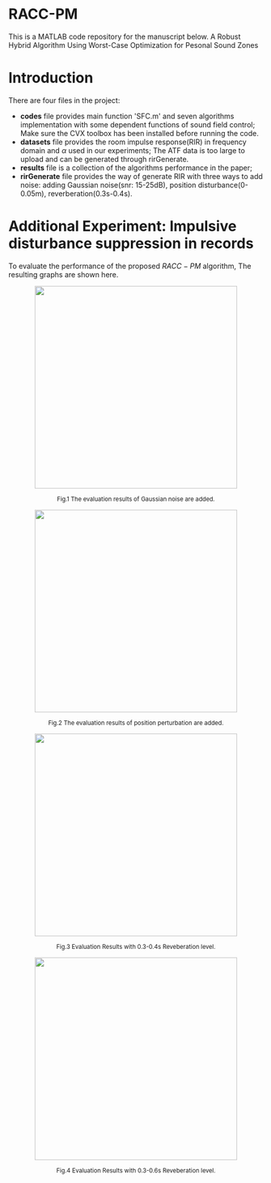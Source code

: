 # RACC-PM
This is a MATLAB code repository for the manuscript below. A Robust Hybrid Algorithm Using Worst-Case Optimization for Pesonal Sound Zones

#  Introduction
 There are four files in the project:
 * **codes** file  provides main function 'SFC.m' and seven algorithms implementation with some dependent functions of sound field control; Make sure the CVX  toolbox has been installed before running the code.
 * **datasets** file provides the room impulse response(RIR) in frequency domain and $\alpha$ used in our experiments; The ATF data is too large to upload and can be generated through rirGenerate.
 * **results** file is a collection of the algorithms performance in the paper;
 * **rirGenerate** file provides the way of generate RIR with three ways to add noise: adding Gaussian noise(snr: 15-25dB), position disturbance(0-0.05m), reverberation(0.3s-0.4s).
 # Additional Experiment: Impulsive disturbance suppression in records

To evaluate the performance of the proposed $RACC-PM$ algorithm,  The resulting graphs are shown here.

<div align=center>
<img src="https://github.com/notapassenger/RACC-PM/tree/main/results/EvaluationResultsGau.eps" width="400" >
</div>
<p align="center">
<small>
Fig.1 The evaluation results of Gaussian noise are added.
</small>
</p>

<div align=center>
<img src="https://github.com/notapassenger/RACC-PM/tree/main/results/EvaluationResultsPos.eps" width="400" >
</div>
<p align="center">
<small>
Fig.2 The evaluation results of position perturbation are added.
</small>
</p>

 <div align=center>
<img src="https://github.com/notapassenger/RACC-PM/tree/main/results/EvaluationResultsRev(0.3-0.4s).eps" width="400" >
</div>
<p align="center">
<small>
Fig.3 Evaluation Results with 0.3-0.4s Reveberation level.
</small>
</p>

<div align=center>
<img src="https://github.com/notapassenger/RACC-PM/tree/main/results/EvaluationResultsRev(0.3-0.6s).eps" width="400" >
</div>
<p align="center">
<small>
Fig.4 Evaluation Results with 0.3-0.6s Reveberation level.
</small>
</p>
